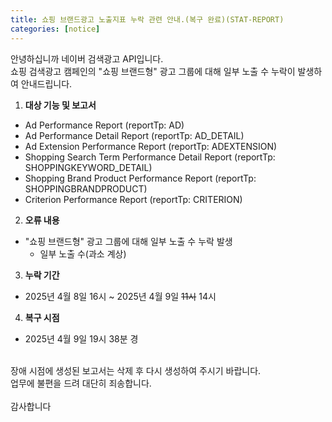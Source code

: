 ```yaml
---
title: 쇼핑 브랜드광고 노출지표 누락 관련 안내.(복구 완료)(STAT-REPORT)
categories: [notice]
---
```


안녕하십니까 네이버 검색광고 API입니다.<br>
쇼핑 검색광고 캠페인의 "쇼핑 브랜드형" 광고 그룹에 대해 일부 노출 수 누락이 발생하여 안내드립니다. <br>

1. **대상 기능 및 보고서** <br>
- Ad Performance Report (reportTp: AD) <br>
- Ad Performance Detail Report (reportTp: AD_DETAIL) <br>
- Ad Extension Performance Report (reportTp: ADEXTENSION) <br>
- Shopping Search Term Performance Detail Report (reportTp: SHOPPINGKEYWORD_DETAIL) <br>
- Shopping Brand Product Performance Report (reportTp: SHOPPINGBRANDPRODUCT) <br>
- Criterion Performance Report (reportTp: CRITERION) <br>

2.  **오류 내용**<br>
- "쇼핑 브랜드형" 광고 그룹에 대해 일부 노출 수 누락 발생 <br>
  - 일부 노출 수(과소 계상) <br>

3. **누락 기간** <br>
- 2025년 4월 8일 16시 ~ 2025년 4월 9일 ~~11시~~ 14시 <br>

4. **복구 시점** <br>
- 2025년 4월 9일 19시 38분 경 <br>
<br>
장애 시점에 생성된 보고서는 삭제 후 다시 생성하여 주시기 바랍니다. <br>
업무에 불편을 드려 대단히 죄송합니다.<br>
<br>
감사합니다
 
